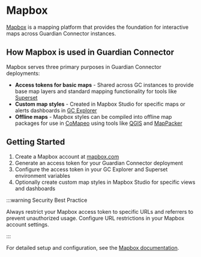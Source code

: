 # Mapbox

[Mapbox](https://www.mapbox.com/) is a mapping platform that provides the foundation for interactive maps across Guardian Connector instances.

## How Mapbox is used in Guardian Connector

Mapbox serves three primary purposes in Guardian Connector deployments:

- **Access tokens for basic maps** - Shared across GC instances to provide base map layers and standard mapping functionality for tools like [Superset](/reference/gc-toolkit/superset/)
- **Custom map styles** - Created in Mapbox Studio for specific maps or alerts dashboards in [GC Explorer](/reference/gc-toolkit/gc-explorer/)
- **Offline maps** - Mapbox styles can be compiled into offline map packages for use in [CoMapeo](/reference/connected-applications/comapeo/) using tools like [QGIS](https://www.qgis.org/) and [MapPacker](https://github.com/conservationmetrics/mappacker)

## Getting Started

1. Create a Mapbox account at [mapbox.com](https://www.mapbox.com/)
2. Generate an access token for your Guardian Connector deployment
3. Configure the access token in your GC Explorer and Superset environment variables
4. Optionally create custom map styles in Mapbox Studio for specific views and dashboards

:::warning Security Best Practice

Always restrict your Mapbox access token to specific URLs and referrers to prevent unauthorized usage. Configure URL restrictions in your Mapbox account settings.

:::

For detailed setup and configuration, see the [Mapbox documentation](https://docs.mapbox.com/).